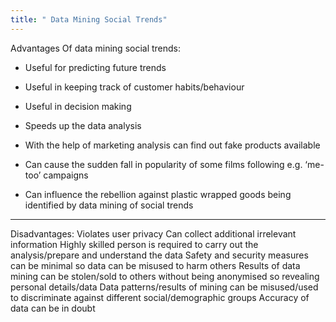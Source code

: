 ```yaml
---
title: " Data Mining Social Trends"
--- 
```

Advantages Of data mining social trends:
- Useful for predicting future trends
- Useful in keeping track of customer habits/behaviour
- Useful in decision making
- Speeds up the data analysis

- With the help of marketing analysis can find out fake products available
- Can cause the sudden fall in popularity of some films following e.g. ‘me-too’ campaigns
- Can influence the rebellion against plastic wrapped goods being identified by
data mining of social trends


--- 


Disadvantages:
Violates user privacy
Can collect additional irrelevant information
Highly skilled person is required to carry out the analysis/prepare and
understand the data
Safety and security measures can be minimal so data can be misused to
harm others
Results of data mining can be stolen/sold to others without being anonymised
so revealing personal details/data
Data patterns/results of mining can be misused/used to discriminate against
different social/demographic groups
Accuracy of data can be in doubt